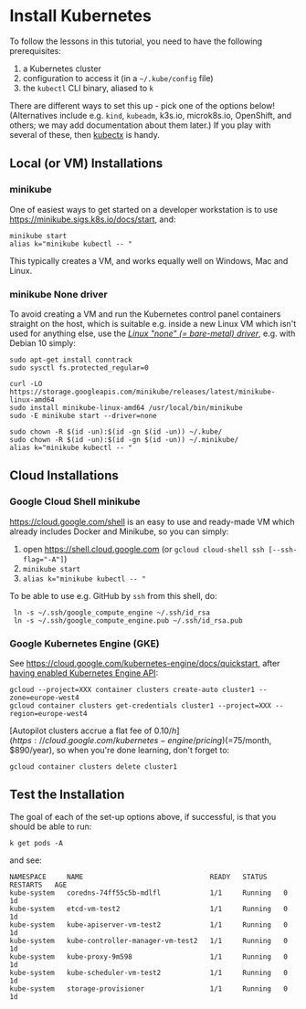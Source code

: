 # Install Kubernetes

To follow the lessons in this tutorial, you need to have the following prerequisites:

1. a Kubernetes cluster
1. configuration to access it (in a `~/.kube/config` file)
1. the `kubectl` CLI binary, aliased to `k`

There are different ways to set this up - pick one of the options below! (Alternatives include e.g. `kind`, `kubeadm`, k3s.io, microk8s.io, OpenShift, and others; we may add documentation about them later.) If you play with several of these, then [kubectx](fun/kubectx-kubens.md) is handy.

## Local (or VM) Installations

### minikube

One of easiest ways to get started on a developer workstation is to use https://minikube.sigs.k8s.io/docs/start, and:

    minikube start
    alias k="minikube kubectl -- "

This typically creates a VM, and works equally well on Windows, Mac and Linux.

### minikube None driver

To avoid creating a VM and run the Kubernetes control panel containers straight on the host,
which is suitable e.g. inside a new Linux VM which isn't used for anything else, use the
_[Linux "none" (= bare-metal) driver](https://minikube.sigs.k8s.io/docs/drivers/none/)_,
e.g. with Debian 10 simply:

    sudo apt-get install conntrack
    sudo sysctl fs.protected_regular=0

    curl -LO https://storage.googleapis.com/minikube/releases/latest/minikube-linux-amd64
    sudo install minikube-linux-amd64 /usr/local/bin/minikube
    sudo -E minikube start --driver=none

    sudo chown -R $(id -un):$(id -gn $(id -un)) ~/.kube/
    sudo chown -R $(id -un):$(id -gn $(id -un)) ~/.minikube/
    alias k="minikube kubectl -- "

## Cloud Installations

### Google Cloud Shell minikube

https://cloud.google.com/shell is an easy to use and ready-made VM which already includes Docker and Minikube, so you can simply:

1. open https://shell.cloud.google.com (or `gcloud cloud-shell ssh [--ssh-flag="-A"]`)
2. `minikube start`
3. `alias k="minikube kubectl -- "`

To be able to use e.g. GitHub by `ssh` from this shell, do:

     ln -s ~/.ssh/google_compute_engine ~/.ssh/id_rsa
     ln -s ~/.ssh/google_compute_engine.pub ~/.ssh/id_rsa.pub

### Google Kubernetes Engine (GKE)

See https://cloud.google.com/kubernetes-engine/docs/quickstart, after [having enabled  Kubernetes Engine API](https://cloud.google.com/billing/docs/how-to/modify-project#confirm_billing_is_enabled_on_a_project):

    gcloud --project=XXX container clusters create-auto cluster1 --zone=europe-west4
    gcloud container clusters get-credentials cluster1 --project=XXX --region=europe-west4

[Autopilot clusters accrue a flat fee of $0.10/h](https://cloud.google.com/kubernetes-engine/pricing) (=$75/month, $890/year), so  when you're done learning, don't forget to:

    gcloud container clusters delete cluster1

## Test the Installation

The goal of each of the set-up options above, if successful, is that you should be able to run:

    k get pods -A

and see:

    NAMESPACE     NAME                               READY   STATUS    RESTARTS   AGE
    kube-system   coredns-74ff55c5b-mdlfl            1/1     Running   0          1d
    kube-system   etcd-vm-test2                      1/1     Running   0          1d
    kube-system   kube-apiserver-vm-test2            1/1     Running   0          1d
    kube-system   kube-controller-manager-vm-test2   1/1     Running   0          1d
    kube-system   kube-proxy-9m598                   1/1     Running   0          1d
    kube-system   kube-scheduler-vm-test2            1/1     Running   0          1d
    kube-system   storage-provisioner                1/1     Running   0          1d
